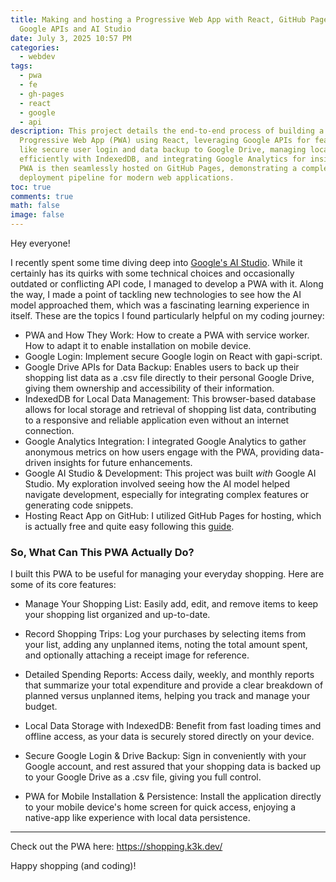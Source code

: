 ```yaml
---
title: Making and hosting a Progressive Web App with React, GitHub Pages, and
  Google APIs and AI Studio
date: July 3, 2025 10:57 PM
categories:
  - webdev
tags:
  - pwa
  - fe
  - gh-pages
  - react
  - google
  - api
description: This project details the end-to-end process of building a
  Progressive Web App (PWA) using React, leveraging Google APIs for features
  like secure user login and data backup to Google Drive, managing local data
  efficiently with IndexedDB, and integrating Google Analytics for insights. The
  PWA is then seamlessly hosted on GitHub Pages, demonstrating a complete
  deployment pipeline for modern web applications.
toc: true
comments: true
math: false
image: false
---
```

Hey everyone!

I recently spent some time diving deep into [Google's AI Studio](https://aistudio.google.com/). While it certainly has its quirks with some technical choices and occasionally outdated or conflicting API code, I managed to develop a PWA with it. Along the way, I made a point of tackling new technologies to see how the AI model approached them, which was a fascinating learning experience in itself. These are the topics I found particularly helpful on my coding journey:

* PWA and How They Work: How to create a PWA with service worker. How to adapt it to enable installation on mobile device.
* Google Login: Implement secure Google login on React with gapi-script.
* Google Drive APIs for Data Backup: Enables users to back up their shopping list data as a .csv file directly to their personal Google Drive, giving them ownership and accessibility of their information.
* IndexedDB for Local Data Management: This browser-based database allows for local storage and retrieval of shopping list data, contributing to a responsive and reliable application even without an internet connection.
* Google Analytics Integration: I integrated Google Analytics to gather anonymous metrics on how users engage with the PWA, providing data-driven insights for future enhancements.
* Google AI Studio & Development: This project was built *with* Google AI Studio. My exploration involved seeing how the AI model helped navigate development, especially for integrating complex features or generating code snippets.
* Hosting React App on GitHub: I utilized GitHub Pages for hosting, which is actually free and quite easy following this [guide](https://github.com/gitname/react-gh-pages).

### So, What Can This PWA Actually Do?

I built this PWA to be useful for managing your everyday shopping. Here are some of its core features:

* Manage Your Shopping List: Easily add, edit, and remove items to keep your shopping list organized and up-to-date.

* Record Shopping Trips: Log your purchases by selecting items from your list, adding any unplanned items, noting the total amount spent, and optionally attaching a receipt image for reference.

* Detailed Spending Reports: Access daily, weekly, and monthly reports that summarize your total expenditure and provide a clear breakdown of planned versus unplanned items, helping you track and manage your budget.

* Local Data Storage with IndexedDB: Benefit from fast loading times and offline access, as your data is securely stored directly on your device.

* Secure Google Login & Drive Backup: Sign in conveniently with your Google account, and rest assured that your shopping data is backed up to your Google Drive as a .csv file, giving you full control.

* PWA for Mobile Installation & Persistence: Install the application directly to your mobile device's home screen for quick access, enjoying a native-app like experience with local data persistence.

---

Check out the PWA here: <https://shopping.k3k.dev/>

Happy shopping (and coding)!
